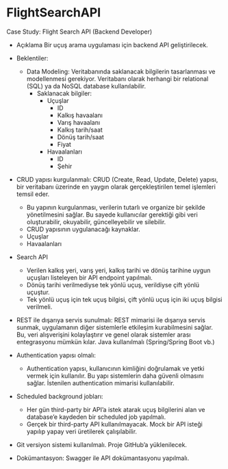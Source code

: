 # FlightSearchAPI
Case Study: Flight Search API  (Backend Developer)

* Açıklama 
Bir uçuş arama uygulaması için backend API geliştirilecek.

* Beklentiler:
  * Data Modeling: Veritabanında saklanacak bilgilerin tasarlanması ve modellenmesi gerekiyor.
    Veritabanı olarak herhangi bir relational (SQL) ya da NoSQL database kullanılabilir.
    * Saklanacak bilgiler:
      * Uçuşlar
        * ID
        * Kalkış havaalanı
        * Varış havaalanı
        * Kalkış tarih/saat
        * Dönüş tarih/saat
        * Fiyat
      * Havaalanları
        * ID
        * Şehir
        
* CRUD yapısı kurgulanmalı: CRUD (Create, Read, Update, Delete) yapısı, bir veritabanı üzerinde en yaygın olarak gerçekleştirilen temel işlemleri temsil eder.
  *  Bu yapının kurgulanması, verilerin tutarlı ve organize bir şekilde yönetilmesini sağlar. Bu sayede kullanıcılar gerektiği gibi veri oluşturabilir, okuyabilir, güncelleyebilir ve silebilir.
  *  CRUD yapısının uygulanacağı kaynaklar.
    *  Uçuşlar
    *  Havaalanları
      
* Search API
  * Verilen kalkış yeri, varış yeri, kalkış tarihi ve dönüş tarihine uygun uçuşları listeleyen bir API endpoint yapılmalı.
  * Dönüş tarihi verilmediyse tek yönlü uçuş, verildiyse çift yönlü uçuştur.
  * Tek yönlü uçuş için tek uçuş bilgisi, çift yönlü uçuş için iki uçuş bilgisi verilmeli.

* REST ile dışarıya servis sunulmalı: REST mimarisi ile dışarıya servis sunmak, uygulamanın diğer sistemlerle etkileşim kurabilmesini sağlar. Bu, veri alışverişini kolaylaştırır ve genel olarak sistemler arası entegrasyonu mümkün kılar.
Java kullanılmalı (Spring/Spring Boot vb.)

* Authentication yapısı olmalı:
  * Authentication yapısı, kullanıcının kimliğini doğrulamak ve yetki vermek için kullanılır. Bu yapı sistemlerin daha güvenli olmasını sağlar. İstenilen authentication mimarisi kullanılabilir.

* Scheduled background jobları:
  * Her gün third-party bir API’a istek atarak uçuş bilgilerini alan ve database’e kaydeden bir scheduled job yapılmalı.
  * Gerçek bir third-party API kullanılmayacak. Mock bir API isteği yapılıp yapay veri üretilerek çalışılabilir.

* Git versiyon sistemi kullanılmalı. Proje GitHub’a yüklenilecek.
  
* Dokümantasyon: Swagger ile API dokümantasyonu yapılmalı.
